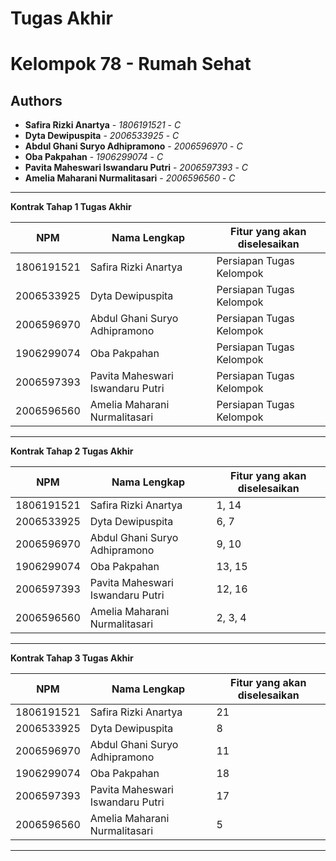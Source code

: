 # Tugas Akhir

# Kelompok 78 - Rumah Sehat

## Authors

- **Safira Rizki Anartya** - _1806191521_ - _C_
- **Dyta Dewipuspita** - _2006533925_ - _C_
- **Abdul Ghani Suryo Adhipramono** - _2006596970_ - _C_
- **Oba Pakpahan** - _1906299074_ - _C_
- **Pavita Maheswari Iswandaru Putri** - _2006597393_ - _C_
- **Amelia Maharani Nurmalitasari** - _2006596560_ - _C_

---

**Kontrak Tahap 1 Tugas Akhir**

| NPM        | Nama Lengkap                     | Fitur yang akan diselesaikan |
| ---------- | -------------------------------- | ---------------------------- |
| 1806191521 | Safira Rizki Anartya             | Persiapan Tugas Kelompok     |
| 2006533925 | Dyta Dewipuspita                 | Persiapan Tugas Kelompok     |
| 2006596970 | Abdul Ghani Suryo Adhipramono    | Persiapan Tugas Kelompok     |
| 1906299074 | Oba Pakpahan                     | Persiapan Tugas Kelompok     |
| 2006597393 | Pavita Maheswari Iswandaru Putri | Persiapan Tugas Kelompok     |
| 2006596560 | Amelia Maharani Nurmalitasari    | Persiapan Tugas Kelompok     |

---

**Kontrak Tahap 2 Tugas Akhir**

| NPM        | Nama Lengkap                     | Fitur yang akan diselesaikan |
| ---------- | -------------------------------- | ---------------------------- |
| 1806191521 | Safira Rizki Anartya             | 1, 14                        |
| 2006533925 | Dyta Dewipuspita                 | 6, 7                         |
| 2006596970 | Abdul Ghani Suryo Adhipramono    | 9, 10                        |
| 1906299074 | Oba Pakpahan                     | 13, 15                       |
| 2006597393 | Pavita Maheswari Iswandaru Putri | 12, 16                       |
| 2006596560 | Amelia Maharani Nurmalitasari    | 2, 3, 4                      |

---

**Kontrak Tahap 3 Tugas Akhir**

| NPM        | Nama Lengkap                     | Fitur yang akan diselesaikan |
| ---------- | -------------------------------- | ---------------------------- |
| 1806191521 | Safira Rizki Anartya             | 21                           |
| 2006533925 | Dyta Dewipuspita                 | 8                            |
| 2006596970 | Abdul Ghani Suryo Adhipramono    | 11                           |
| 1906299074 | Oba Pakpahan                     | 18                           |
| 2006597393 | Pavita Maheswari Iswandaru Putri | 17                           |
| 2006596560 | Amelia Maharani Nurmalitasari    | 5                            |

---
